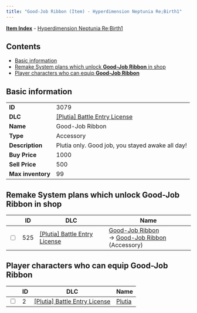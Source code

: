 ```yaml
---
title: "Good-Job Ribbon (Item) - Hyperdimension Neptunia Re;Birth1"
---
```


[**Item Index**](/neptunia/rb1/item/index.html) - [Hyperdimension Neptunia Re;Birth1](/neptunia/rb1)

## Contents

- [Basic information](#basic-information)
- [Remake System plans which unlock **Good-Job Ribbon** in shop](#remake-system-plans-which-unlock-good-job-ribbon-in-shop)
- [Player characters who can equip **Good-Job Ribbon**](#player-characters-who-can-equip-good-job-ribbon)

## Basic information

|   |   |
| -- | -- |
| **ID** | 3079 |
| **DLC** | [[Plutia] Battle Entry License](/neptunia/rb1/dlc/7-plutia.html) |
| **Name** | Good-Job Ribbon |
| **Type** | Accessory |
| **Description** | Plutia only. Good job, you stayed awake all day! |
| **Buy Price** | 1000 |
| **Sell Price** | 500 |
| **Max inventory** | 99 |

## Remake System plans which unlock **Good-Job Ribbon** in shop

|    | ID | DLC | Name |
| -- | -- | --- | ---- |
| <input type="checkbox" id="rb1-remake-7-525" class="trackbox" /> | 525 | [[Plutia] Battle Entry License](/neptunia/rb1/dlc/7-plutia.html) | [Good-Job Ribbon](/neptunia/rb1/remake/7-525-good-job-ribbon.html)<br />→ [Good-Job Ribbon](/neptunia/rb1/item/7-3079-good-job-ribbon.html) (Accessory) |

## Player characters who can equip **Good-Job Ribbon**

|    | ID | DLC | Name |
| -- | -- | --- | ---- |
| <input type="checkbox" id="rb1-player-7-2" class="trackbox" /> | 2 | [[Plutia] Battle Entry License](/neptunia/rb1/dlc/7-plutia.html) | [Plutia](/neptunia/rb1/player/7-2-plutia.html) |